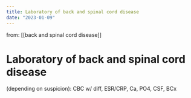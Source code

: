 ```yaml
---
title: Laboratory of back and spinal cord disease
date: "2023-01-09"
---
```


 from: [[back and spinal cord disease]]
# Laboratory of back and spinal cord disease

(depending on suspicion): CBC w/ diff, ESR/CRP, Ca, PO4, CSF, BCx
